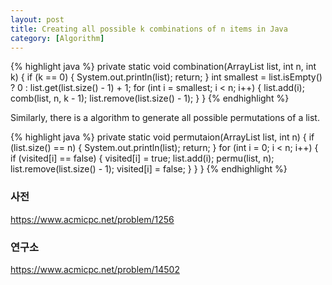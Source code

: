 ```yaml
---
layout: post
title: Creating all possible k combinations of n items in Java
category: [Algorithm]
---
```


{% highlight java %}
private static void combination(ArrayList<Integer> list, int n, int k) {
    if (k == 0) {
        System.out.println(list);
        return;
    }
    int smallest = list.isEmpty() ? 0 : list.get(list.size() - 1) + 1;
    for (int i = smallest; i < n; i++) {
        list.add(i);
        comb(list, n, k - 1);
        list.remove(list.size() - 1);
    }
}
{% endhighlight %}

Similarly, there is a algorithm to generate all possible permutations of a list.

{% highlight java %}
private static void permutaion(ArrayList<Integer> list, int n) {
    if (list.size() == n) {
        System.out.println(list);
        return;
    }
    for (int i = 0; i < n; i++) {
        if (visited[i] == false) {
            visited[i] = true;
            list.add(i);
            permu(list, n);
            list.remove(list.size() - 1);
            visited[i] = false;
        }
    }
}
{% endhighlight %}

### 사전
https://www.acmicpc.net/problem/1256


### 연구소
https://www.acmicpc.net/problem/14502


